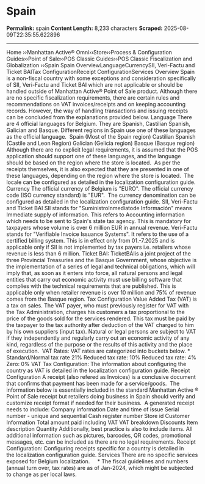 # Spain

**Permalink:** spain
**Content Length:** 8,233 characters
**Scraped:** 2025-08-09T22:35:55.622896

---

Home &rsaquo;&rsaquo;Manhattan Active® Omni&rsaquo;&rsaquo;Store&rsaquo;&rsaquo;Process & Configuration Guides&rsaquo;&rsaquo;Point of Sale&rsaquo;&rsaquo;POS Classic Guides&rsaquo;&rsaquo;POS Classic Fiscalization and Globalization ››Spain Spain OverviewLanguageCurrencySII, Veri-Factu and Ticket BAITax ConfigurationReceipt ConfigurationServices Overview Spain is a non-fiscal country with some exceptions and consideration specifically of SII, Veri-Factu and Ticket BAI which are not applicable or should be handled outside of Manhattan Active&reg; Point of Sale product.&nbsp;Although there are no specific fiscalization requirements, there are certain rules and recommendations on VAT invoices/receipts and on keeping accounting records. However, the way of handling transactions and issuing receipts can be concluded from the explanations provided below. Language There are 4 official languages for Belgium. They are Spanish, Castilian Spanish, Galician&nbsp;and Basque. Different regions in Spain use one of these languages as the official language.&nbsp; Spain (Most of the Spain region) Castilian Spanish (Castile and Leon&nbsp;Region) Galician (Gelicia region) Basque (Basque region) Although there are no explicit legal requirements, it is assumed that the POS application should support one of these languages, and the language should be based on the region where the store is located. &nbsp;As per the receipts themselves, it is also expected that they are presented in one of these languages, depending on the region where the store is located.&nbsp; The locale can be configured as detailed in the&nbsp;localization configuration&nbsp;guide. Currency The official currency of Belgium is &quot;EURO&quot;. The official currency code (ISO currency standard) is &quot;EUR&quot;.&nbsp; The currency denomination can be configured as detailed in the&nbsp;localization configuration&nbsp;guide. SII, Veri-Factu and Ticket BAI SII stands for &quot;SuministroInmediatode Informaci&oacute;n&quot; means Immediate supply of information. This refers to Accounting information which needs to be sent to Spain&#39;s state tax agency.&nbsp;This is mandatory for taxpayers whose volume is over 6 million EUR in annual revenue. Veri-Factu stands for &quot;Verifiable Invoice Issuance Systems&quot;. It&nbsp;refers to&nbsp;the use of a certified billing system. This is&nbsp;in effect only from 01.-7.2025 and is applicable only if SII is not implemented by tax payers i.e. retailers whose revenue is less than 6 million. Ticket BAI:&nbsp;TicketBAIis a joint project of the three Provincial Treasuries and the Basque Government, whose objective is the implementation of a series of legal and technical obligations, which will imply that, as soon as it enters into force, all natural persons and legal entities that carry out economic activity must use billing software that complies with the technical requirements that are published. This is applicable only when retailer revenue is over 10 million and 75% of revenue comes from the Basque region. Tax Configuration Value Added Tax (VAT) is a tax on sales. The VAT payer, who must previously register for VAT with the&nbsp;Tax Administration, charges his customers a tax proportional to the price of the goods sold&nbsp;for the services rendered. This tax must be paid by the taxpayer to the tax authority&nbsp;after deduction of the VAT charged to him by his own suppliers (input tax). Natural or legal persons are subject to VAT if they independently and regularly carry out an economic activity of any kind, regardless of the purpose or the results of this activity and the place of execution.&nbsp; VAT&nbsp;Rates: VAT rates are categorized into buckets below. *&nbsp; Standard/Normal tax rate 21% Reduced tax&nbsp;rate: 10% Reduced tax rate: 4% Zero: 0% VAT Tax Configuration:&nbsp;The information about configuring the country&nbsp;as VAT is&nbsp;detailed in the&nbsp;localization configuration&nbsp;guide. Receipt Configuration A receipt (also refered as Invoices)&nbsp;is a conclusive document that confirms that payment has been made for a service/goods.&nbsp; The information below is essentially included in the standard Manhattan Active &reg; Point of Sale receipt but retailers doing business in Spain should verify and customize receipt format if needed for their business.&nbsp; A generated receipt needs to include: Company information Date and time of issue Serial number - unique and sequential Cash register number Store id Customer Information Total amount paid including VAT VAT breakdown Discounts Item description Quantity Additionally, best practice is also to include items. All additional information such as pictures, barcodes, QR codes, promotional messages, etc. can be included as there are no legal requirements. Receipt Configuration: Configuring receipts specific for a country&nbsp;is&nbsp;detailed in the&nbsp;localization configuration&nbsp;guide. Services There are no specific services exposed for Belgium localization. &nbsp; &nbsp; * The fiscal guidelines and numbers (annual turn over, tax rates)&nbsp;are as of Jan-2024, which might be subjected to change as per local laws.